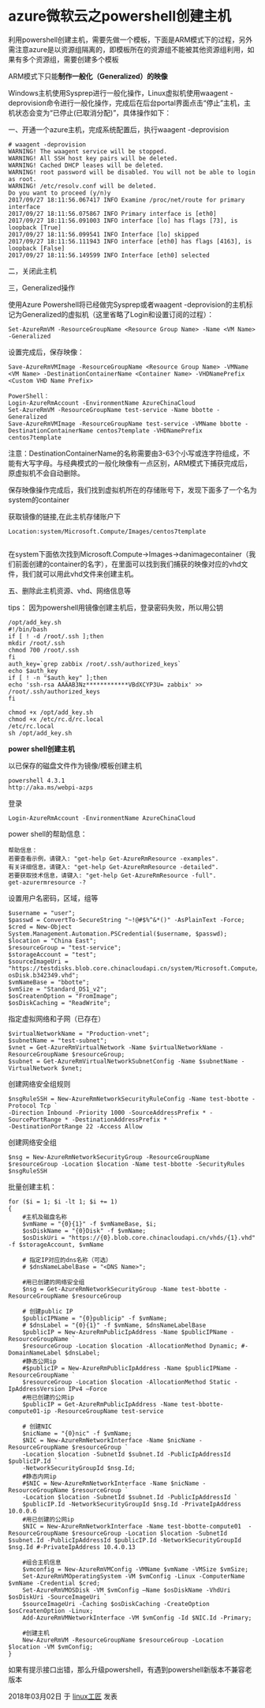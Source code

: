 # azure微软云之powershell创建主机

利用powershell创建主机，需要先做一个模板，下面是ARM模式下的过程，另外需注意azure是以资源组隔离的，即模板所在的资源组不能被其他资源组利用，如果有多个资源组，需要创建多个模板

ARM模式下只能**制作一般化（Generalized）的映像**

Windows主机使用Sysprep进行一般化操作，Linux虚拟机使用waagent -deprovision命令进行一般化操作，完成后在后台portal界面点击“停止”主机，主机状态会变为“已停止(已取消分配)”，具体操作如下：

一、开通一个azure主机，完成系统配置后，执行waagent -deprovision

```
# waagent -deprovision
WARNING! The waagent service will be stopped.
WARNING! All SSH host key pairs will be deleted.
WARNING! Cached DHCP leases will be deleted.
WARNING! root password will be disabled. You will not be able to login as root.
WARNING! /etc/resolv.conf will be deleted.
Do you want to proceed (y/n)y
2017/09/27 18:11:56.067417 INFO Examine /proc/net/route for primary interface
2017/09/27 18:11:56.075867 INFO Primary interface is [eth0]
2017/09/27 18:11:56.091003 INFO interface [lo] has flags [73], is loopback [True]
2017/09/27 18:11:56.099541 INFO Interface [lo] skipped
2017/09/27 18:11:56.111943 INFO interface [eth0] has flags [4163], is loopback [False]
2017/09/27 18:11:56.149599 INFO Interface [eth0] selected
```

二，关闭此主机

三，Generalized操作

使用Azure Powershell将已经做完Sysprep或者waagent -deprovision的主机标记为Generalized的虚拟机（这里省略了Login和设置订阅的过程）：

```
Set-AzureRmVM -ResourceGroupName <Resource Group Name> -Name <VM Name> -Generalized
```

设置完成后，保存映像：

```
Save-AzureRmVMImage -ResourceGroupName <Resource Group Name> -VMName <VM Name> -DestinationContainerName <Container Name> -VHDNamePrefix <Custom VHD Name Prefix>
```

```
PowerShell：
Login-AzureRmAccount -EnvironmentName AzureChinaCloud
Set-AzureRmVM -ResourceGroupName test-service -Name bbotte -Generalized
Save-AzureRmVMImage -ResourceGroupName test-service -VMName bbotte -DestinationContainerName centos7template -VHDNamePrefix centos7template
```

注意：DestinationContainerName的名称需要由3-63个小写或连字符组成，不能有大写字母。与经典模式的一般化映像有一点区别，ARM模式下捕获完成后，原虚拟机不会自动删除。

保存映像操作完成后，我们找到虚拟机所在的存储账号下，发现下面多了一个名为system的container

获取镜像的链接,在此主机存储账户下

```
Location:system/Microsoft.Compute/Images/centos7template
```

![]()

在system下面依次找到Microsoft.Compute->Images->danimagecontainer（我们前面创建的container的名字），在里面可以找到我们捕获的映像对应的vhd文件，我们就可以用此vhd文件来创建主机。

五、删除此主机资源、vhd、网络信息等

tips：
因为powershell用镜像创建主机后，登录密码失败，所以用公钥

```
/opt/add_key.sh
#!/bin/bash
if [ ! -d /root/.ssh ];then
mkdir /root/.ssh
chmod 700 /root/.ssh
fi
auth_key=`grep zabbix /root/.ssh/authorized_keys` 
echo $auth_key
if [ ! -n "$auth_key" ];then
echo 'ssh-rsa AAAAB3Nz************VBdXCYP3U= zabbix' >> /root/.ssh/authorized_keys
fi
 
chmod +x /opt/add_key.sh
chmod +x /etc/rc.d/rc.local
/etc/rc.local
sh /opt/add_key.sh
```

**power shell创建主机**

以已保存的磁盘文件作为镜像/模板创建主机

```
powershell 4.3.1
http://aka.ms/webpi-azps
```

登录

```
Login-AzureRmAccount -EnvironmentName AzureChinaCloud
```

power shell的帮助信息：

```
帮助信息：
若要查看示例，请键入: "get-help Get-AzureRmResource -examples".
有关详细信息，请键入: "get-help Get-AzureRmResource -detailed".
若要获取技术信息，请键入: "get-help Get-AzureRmResource -full".
get-azurermresource -?
```

设置用户名密码，区域，组等

```
$username = "user";
$passwd = ConvertTo-SecureString "~!@#$%^&*()" -AsPlainText -Force;
$cred = New-Object System.Management.Automation.PSCredential($username, $passwd);
$location = "China East";
$resourceGroup = "test-service";
$storageAccount = "test";
$sourceImageUri = "https://testdisks.blob.core.chinacloudapi.cn/system/Microsoft.Compute/Images/centos7template/centos7template-osDisk.b342349.vhd";
$vmNameBase = "bbotte";
$vmSize = "Standard_DS1_v2";
$osCreatenOption = "FromImage";
$osDiskCaching = "ReadWrite";
```

指定虚拟网络和子网（已存在）

```
$virtualNetworkName = "Production-vnet";
$subnetName = "test-subnet";
$vnet = Get-AzureRmVirtualNetwork -Name $virtualNetworkName -ResourceGroupName $resourceGroup;
$subnet = Get-AzureRmVirtualNetworkSubnetConfig -Name $subnetName -VirtualNetwork $vnet;
```

创建网络安全组规则

```
$nsgRuleSSH = New-AzureRmNetworkSecurityRuleConfig -Name test-bbotte -Protocol Tcp `
-Direction Inbound -Priority 1000 -SourceAddressPrefix * -SourcePortRange * -DestinationAddressPrefix * `
-DestinationPortRange 22 -Access Allow
```

创建网络安全组

```
$nsg = New-AzureRmNetworkSecurityGroup -ResourceGroupName $resourceGroup -Location $location -Name test-bbotte -SecurityRules $nsgRuleSSH
```

批量创建主机：

```
for ($i = 1; $i -lt 1; $i += 1)
{
    #主机及磁盘名称
    $vmName = "{0}{1}" -f $vmNameBase, $i;
    $osDiskName = "{0}Disk" -f $vmName;
    $osDiskUri = "https://{0}.blob.core.chinacloudapi.cn/vhds/{1}.vhd" -f $storageAccount, $vmName
 
    # 指定IP对应的dns名称（可选）
    # $dnsNameLabelBase = "<DNS Name>";
 
    #用已创建的网络安全组
    $nsg = Get-AzureRmNetworkSecurityGroup -Name test-bbotte -ResourceGroupName $resourceGroup
 
    # 创建public IP
    $publicIPName = "{0}publicip" -f $vmName;
    # $dnsLabel = "{0}{1}" -f $vmName, $dnsNameLabelBase
    $publicIP = New-AzureRmPublicIpAddress -Name $publicIPName -ResourceGroupName `
    $resourceGroup -Location $location -AllocationMethod Dynamic; #-DomainNameLabel $dnsLabel;
    #静态公网ip
    #$publicIP = New-AzureRmPublicIpAddress -Name $publicIPName -ResourceGroupName `
    $resourceGroup -Location $location -AllocationMethod Static -IpAddressVersion IPv4 –Force
    #用已创建的公网ip
    $publicIP = Get-AzureRmPublicIpAddress -Name test-bbotte-compute01-ip -ResourceGroupName test-service
 
    # 创建NIC
    $nicName = "{0}nic" -f $vmName;
    $NIC = New-AzureRmNetworkInterface -Name $nicName -ResourceGroupName $resourceGroup `
    -Location $location -SubnetId $subnet.Id -PublicIpAddressId $publicIP.Id `
    -NetworkSecurityGroupId $nsg.Id;
    #静态内网ip
    #$NIC = New-AzureRmNetworkInterface -Name $nicName -ResourceGroupName $resourceGroup `
    -Location $location -SubnetId $subnet.Id -PublicIpAddressId `
    $publicIP.Id -NetworkSecurityGroupId $nsg.Id -PrivateIpAddress 10.0.0.6
    #用已创建的公网ip
    $NIC = New-AzureRmNetworkInterface -Name test-bbotte-compute01  -ResourceGroupName $resourceGroup -Location $location -SubnetId $subnet.Id -PublicIpAddressId $publicIP.Id -NetworkSecurityGroupId $nsg.Id #-PrivateIpAddress 10.4.0.13
 
    #组合主机信息
    $vmconfig = New-AzureRmVMConfig -VMName $vmName -VMSize $vmSize;
    Set-AzureRmVMOperatingSystem -VM $vmConfig -Linux -ComputerName $vmName -Credential $cred;
    Set-AzureRmVMOSDisk -VM $vmConfig –Name $osDiskName -VhdUri $osDiskUri -SourceImageUri `
    $sourceImageUri -Caching $osDiskCaching -CreateOption $osCreatenOption -Linux;
    Add-AzureRmVMNetworkInterface -VM $vmConfig -Id $NIC.Id -Primary;
 
    #创建主机
    New-AzureRmVM -ResourceGroupName $resourceGroup -Location $location -VM $vmConfig;
}
```

如果有提示接口出错，那么升级powershell，有遇到powershell新版本不兼容老版本

2018年03月02日 于 [linux工匠](http://www.bbotte.com/) 发表







